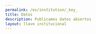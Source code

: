 ```yaml
---
permalink: /es/institution/_key_
title: Datos
description: Publicamos datos abiertos
layout: llave institucional
---
```


